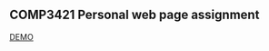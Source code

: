## COMP3421 Personal web page assignment

[DEMO](https://csw0126.github.io/comp3421-personal-web-page/)
